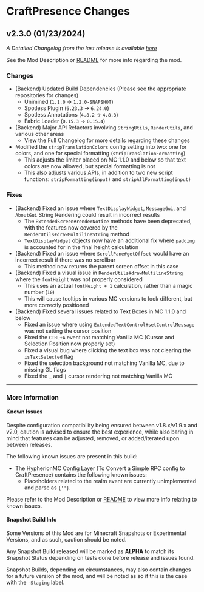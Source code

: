 # CraftPresence Changes

## v2.3.0 (01/23/2024)

_A Detailed Changelog from the last release is
available [here](https://gitlab.com/CDAGaming/CraftPresence/-/compare/release%2Fv2.2.6...release%2Fv2.3.0)_

See the Mod Description or [README](https://gitlab.com/CDAGaming/CraftPresence) for more info regarding the mod.

### Changes

* (Backend) Updated Build Dependencies (Please see the appropriate repositories for changes)
    * Unimined (`1.1.0` -> `1.2.0-SNAPSHOT`)
    * Spotless Plugin (`6.23.3` -> `6.24.0`)
    * Spotless Annotations (`4.8.2` -> `4.8.3`)
    * Fabric Loader (`0.15.3` -> `0.15.4`)
* (Backend) Major API Refactors involving `StringUtils`, `RenderUtils`, and various other areas
    * View the Full Changelog for more details regarding these changes
* Modified the `stripTranslationColors` config setting into two: one for colors, and one for special
  formatting (`stripTranslationFormatting`)
    * This adjusts the limiter placed on MC 1.1.0 and below so that text colors are now allowed, but special
      formatting is not
    * This also adjusts various APIs, in addition to two new script functions: `stripFormatting(input)`
      and `stripAllFormatting(input)`

### Fixes

* (Backend) Fixed an issue where `TextDisplayWidget`, `MessageGui`, and `AboutGui` String Rendering could result in
  incorrect results
    * The `ExtendedScreen#renderNotice` methods have been deprecated, with the features now covered by
      the `RenderUtils#drawMultilineString` method
    * `TextDisplayWidget` objects now have an additional fix where `padding` is accounted for in the final height
      calculation
* (Backend) Fixed an issue where `ScrollPane#getOffset` would have an incorrect result if there was no scrollbar
    * This method now returns the parent screen offset in this case
* (Backend) Fixed a visual issue in `RenderUtils#drawMultilineString` where the `fontHeight` was not properly considered
    * This uses an actual `fontHeight + 1` calculation, rather than a magic number (`10`)
    * This will cause tooltips in various MC versions to look different, but more correctly positioned
* (Backend) Fixed several issues related to Text Boxes in MC 1.1.0 and below
    * Fixed an issue where using `ExtendedTextControl#setControlMessage` was not setting the cursor position
    * Fixed the `CTRL+A` event not matching Vanilla MC (Cursor and Selection Position now properly set)
    * Fixed a visual bug where clicking the text box was not clearing the `isTextSelected` flag
    * Fixed the selection background not matching Vanilla MC, due to missing GL flags
    * Fixed the `_` and `|` cursor rendering not matching Vanilla MC

___

### More Information

#### Known Issues

Despite configuration compatibility being ensured between v1.8.x/v1.9.x and v2.0,
caution is advised to ensure the best experience, while also baring in mind that features can be adjusted, removed, or
added/iterated upon between releases.

The following known issues are present in this build:

* The HypherionMC Config Layer (To Convert a Simple RPC config to CraftPresence) contains the following known issues:
    * Placeholders related to the realm event are currently unimplemented and parse as `{''}`.

Please refer to the Mod Description or [README](https://gitlab.com/CDAGaming/CraftPresence) to view more info relating
to known issues.

#### Snapshot Build Info

Some Versions of this Mod are for Minecraft Snapshots or Experimental Versions, and as such, caution should be noted.

Any Snapshot Build released will be marked as **ALPHA** to match its Snapshot Status depending on tests done before
release
and issues found.

Snapshot Builds, depending on circumstances, may also contain changes for a future version of the mod, and will be noted
as so if this is the case with the `-Staging` label.

